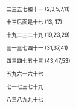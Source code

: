 
二三五七和十一   (2,3,5,7,11)

十三后面是十七     (13, 17)

十九二三二十九    (19,23,29)

三一三七四十一    (31,37,41)

四三四七五十三    (43,47,53)

五九六一六十七

七一七三七十九

八三八九九十七

